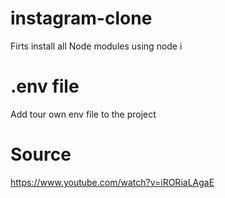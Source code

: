 # instagram-clone
Firts install all Node modules using node i

# .env file
Add tour own env file to the project

# Source
https://www.youtube.com/watch?v=iRORiaLAgaE
